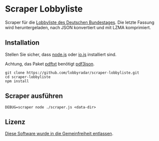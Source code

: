 # Scraper Lobbyliste

Scraper für die [Lobbyliste des Deutschen Bundestages](http://bundestag.de/dokumente/lobbyliste).
Die letzte Fassung wird heruntergeladen, nach JSON konvertiert und mit LZMA komprimiert.

## Installation

Stellen Sie sicher, dass [node.js](https://nodejs.org/) oder [io.js](https://nodejs.org/) installiert sind.

Achtung, das Paket [pdftxt](https://www.npmjs.com/package/pdftxt) benötigt [pdf3json](https://github.com/yetzt/pdf3json/).

```
git clone https://github.com/lobbyradar/scraper-lobbyliste.git
cd scraper-lobbyliste
npm install
```

## Scraper ausführen

```
DEBUG=scraper node ./scraper.js <data-dir>
```

## Lizenz

[Diese Software wurde in die Gemeinfreiheit entlassen](http://unlicense.org/UNLICENSE).